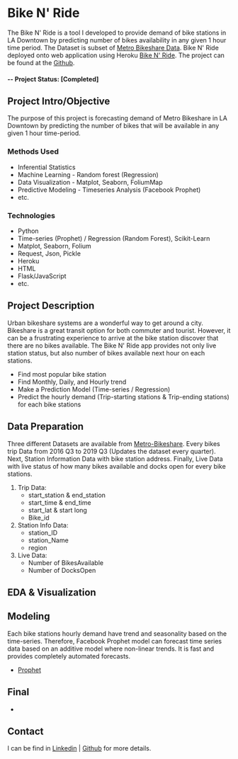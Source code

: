 # Bike N' Ride
The Bike N' Ride is a tool I developed to provide demand of bike stations in LA Downtown by predicting number of bikes availability in any given 1 hour time period. The Dataset is subset of [Metro Bikeshare Data](https://bikeshare.metro.net/about/data/). Bike N' Ride deployed onto web application using Heroku [Bike N' Ride](https://bike-n-ride.herokuapp.com/). The project can be found at the [Github](https://github.com/Jkim516/Bber).

#### -- Project Status: [Completed]

## Project Intro/Objective
The purpose of this project is forecasting demand of Metro Bikeshare in LA Downtown by predicting the number of bikes that will be available in any given 1 hour time-period.

### Methods Used
* Inferential Statistics
* Machine Learning - Random forest (Regression)
* Data Visualization - Matplot, Seaborn, FoliumMap 
* Predictive Modeling - Timeseries Analysis (Facebook Prophet)
* etc.

### Technologies
* Python
* Time-series (Prophet) / Regression (Random Forest), Scikit-Learn
* Matplot, Seaborn, Folium
* Request, Json, Pickle
* Heroku
* HTML
* Flask/JavaScript 
* etc. 

## Project Description
Urban bikeshare systems are a wonderful way to get around a city. Bikeshare is a great transit option for both commuter and tourist. However, it can be a frustrating experience to arrive at the bike station discover that there are no bikes available. The Bike N' Ride app provides not only live station status, but also number of bikes available next hour on each stations.

- Find most popular bike station 
- Find Monthly, Daily, and Hourly trend 
- Make a Prediction Model (Time-series / Regression)
- Predict the hourly demand (Trip-starting stations & Trip-ending stations) for each bike stations 

## Data Preparation
Three different Datasets are available from [Metro-Bikeshare](https://bikeshare.metro.net/about/data/). Every bikes trip Data from 2016 Q3 to 2019 Q3 (Updates the dataset every quarter). Next, Station Information Data with bike station address. Finally, Live Data with live status of how many bikes available and docks open for every bike stations.
1. Trip Data:
    - start_station & end_station
    - start_time & end_time
    - start_lat & start long
    - Bike_id
2. Station Info Data: 
    - station_ID
    - station_Name
    - region
3. Live Data: 
    - Number of BikesAvailable
    - Number of DocksOpen
    
## EDA & Visualization


## Modeling
Each bike stations hourly demand have trend and seasonality based on the time-series. Therefore, Facebook Prophet model can forecast time series data based on an additive model where non-linear trends. It is fast and provides completely automated forecasts. 

* [Prophet](link)

## Final 
- 

## Contact
I can be find in [Linkedin](www.linkedin.com/in/JungmoKim90) | [Github](https://github.com/Jkim516) for more details. 